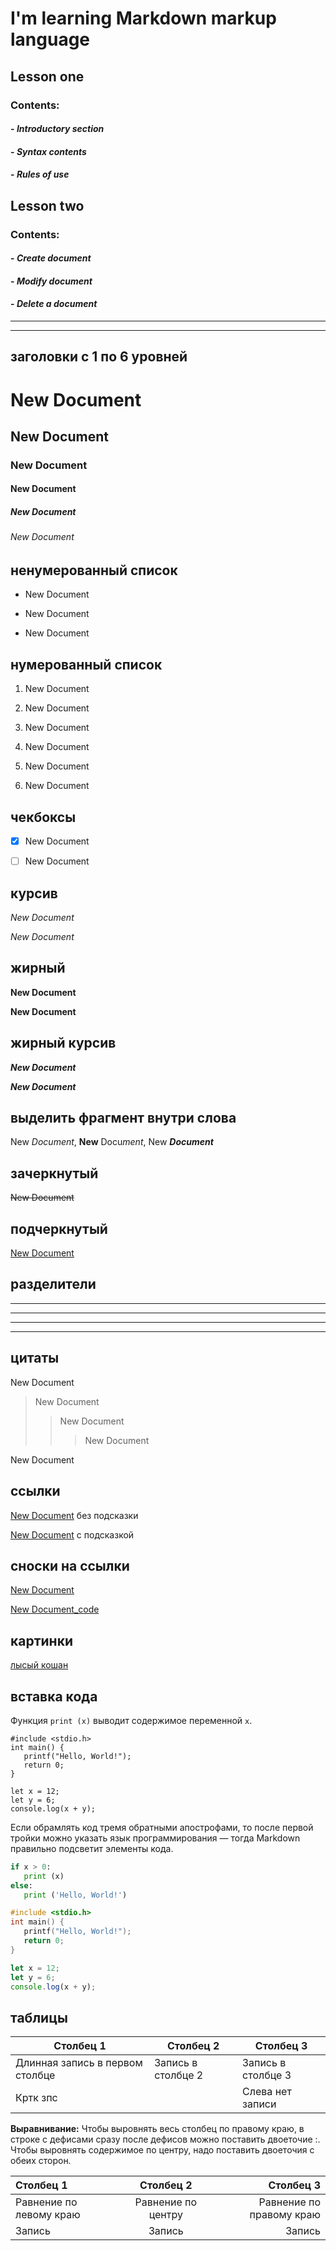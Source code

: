 # __I'm learning Markdown markup language__
## Lesson one <br>
### Contents: <br>
#### - *Introductory section* <br>
#### - *Syntax contents* <br>
#### - *Rules of use*

## Lesson two <br>
### Contents: <br>
#### - *Create document* <br>
#### - *Modify document* <br>
#### - *Delete a document*
***
***

## заголовки с 1 по 6 уровней

# New Document
## New Document
### New Document
#### New Document
##### New Document
###### New Document


## ненумерованный список

* New Document
- New Document
+ New Document

## нумерованный список

1. New Document
1. New Document
1. New Document


33. New Document
33. New Document
33. New Document

## чекбоксы

* [x] New Document
* [ ] New Document


## курсив

*New Document*

_New Document_



## жирный

**New Document**

__New Document__


## жирный курсив

***New Document***

___New Document___


## выделить фрагмент внутри слова

New *Document*, **New** Docu*ment*, New ***Document***


## зачеркнутый

~~New Document~~


## подчеркнутый

<u>New Document</u>


## разделители

***
---
___

**  *  ***


## цитаты

New Document
> New Document
>> New Document
>>> New Document
>
New Document

## ссылки

[New Document](https://jbt.github.io/markdown-editor/) без подсказки

[New Document](https://jbt.github.io/markdown-editor/ "всплывающая подсказка") с подсказкой


## сноски на ссылки

[New Document][1]


[New Document_code][code]

[1]: https://jbt.github.io/markdown-editor/ "всплывающая подсказка"

[code]: https://jbt.github.io/markdown-editor/


## картинки

[лысый кошан](C:\Users\User\Desktop\IMG_4858.jpg "кот просит кушать")

## вставка кода

Функция `print (x)` выводит содержимое переменной ```x```.

```
#include <stdio.h>
int main() {
   printf("Hello, World!");
   return 0;
}
```

	let x = 12;
	let y = 6;
	console.log(x + y);
    
    
Если обрамлять код тремя обратными апострофами, то после первой тройки можно указать язык программирования — тогда Markdown правильно подсветит элементы кода.
    
 ```python
if x > 0:
	print (x)
else:
	print ('Hello, World!')
```

```c
#include <stdio.h>
int main() {
   printf("Hello, World!");
   return 0;
}
```

```javascript
let x = 12;
let y = 6;
console.log(x + y);
```

## таблицы


|Столбец 1|Столбец 2|Столбец 3|
|-|--------|---|
|Длинная запись в первом столбце|Запись в столбце 2|Запись в столбце 3|
|Кртк зпс| |Слева нет записи|

**Выравнивание:**
Чтобы выровнять весь столбец по правому краю, в строке с дефисами сразу после дефисов можно поставить двоеточие :. Чтобы выровнять содержимое по центру, надо поставить двоеточия с обеих сторон.

|Столбец 1|Столбец 2|Столбец 3|
|:-|:-:|-:|
|Равнение по левому краю|Равнение по центру|Равнение по правому краю|
|Запись|Запись|Запись|
